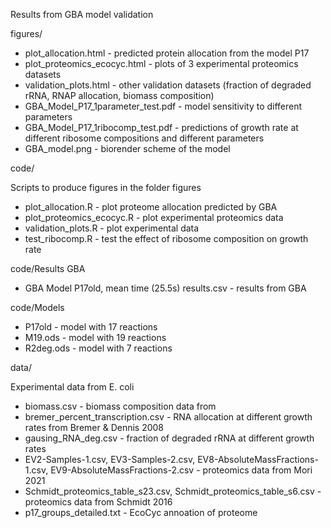 Results from GBA model validation

figures/

* plot_allocation.html - predicted protein allocation from the model P17
* plot_proteomics_ecocyc.html - plots of 3 experimental proteomics datasets
* validation_plots.html - other validation datasets (fraction of degraded rRNA, RNAP allocation, biomass composition)
* GBA_Model_P17_1parameter_test.pdf - model sensitivity to different parameters
* GBA_Model_P17_1ribocomp_test.pdf - predictions of growth rate at different ribosome compositions and different parameters
* GBA_model.png - biorender scheme of the model

code/

Scripts to produce figures in the folder figures
* plot_allocation.R - plot proteome allocation predicted by GBA
* plot_proteomics_ecocyc.R - plot experimental proteomics data
* validation_plots.R - plot experimental data
* test_ribocomp.R - test the effect of ribosome composition on growth rate

code/Results GBA
* GBA Model P17old, mean time (25.5s) results.csv - results from GBA

code/Models
* P17old - model with 17 reactions
* M19.ods - model with 19 reactions
* R2deg.ods - model with 7 reactions

data/

Experimental data from E. coli
* biomass.csv - biomass composition data from
* bremer_percent_transcription.csv - RNA allocation at different growth rates from Bremer & Dennis 2008
* gausing_RNA_deg.csv - fraction of degraded rRNA at different growth rates
* EV2-Samples-1.csv, EV3-Samples-2.csv, EV8-AbsoluteMassFractions-1.csv, EV9-AbsoluteMassFractions-2.csv - proteomics data from Mori 2021
* Schmidt_proteomics_table_s23.csv, Schmidt_proteomics_table_s6.csv - proteomics data from Schmidt 2016
* p17_groups_detailed.txt - EcoCyc annoation of proteome

